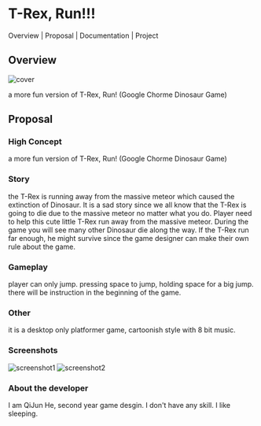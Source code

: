 # T-Rex, Run!!!

Overview | Proposal | Documentation | Project

## Overview 

![cover](https://cdn.discordapp.com/attachments/522659960728059908/631249999497396252/T-Rex.PNG)

a more fun version of T-Rex, Run! (Google Chorme Dinosaur Game) 



## Proposal

### High Concept
a more fun version of T-Rex, Run! (Google Chorme Dinosaur Game)

### Story
the T-Rex is running away from the massive meteor which caused the 
extinction of Dinosaur. It is a sad story since we all know that the 
T-Rex is going to die due to the massive meteor no matter what you do. 
Player need to help this cute little T-Rex run away from the massive 
meteor. During the game you will see many other Dinosaur die along the 
way. If the T-Rex run far enough, he might survive since the game designer 
can make their own rule about the game.
               
              
### Gameplay
player can only jump. pressing space to jump, holding space for a big jump. 
there will be instruction in the beginning of the game.         

### Other
it is a desktop only platformer game, cartoonish style with 8 bit music.

### Screenshots
![screenshot1](https://cdn.discordapp.com/attachments/522659960728059908/631250047429771264/screenshot.png)
![screenshot2](https://cdn.discordapp.com/attachments/522659960728059908/631250036306739201/screenshotB.png)

### About the developer
I am QiJun He, second year game desgin. I don't have any skill. I like sleeping.



               

               


